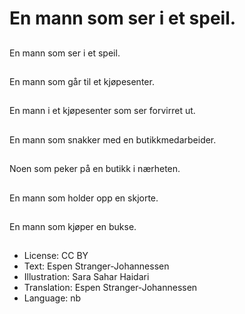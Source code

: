 # En mann som ser i et speil.

##
En mann som ser i et speil.

##
En mann som går til et kjøpesenter.

##
En mann i et kjøpesenter som ser forvirret ut.

##
En mann som snakker med en butikkmedarbeider.

##
Noen som peker på en butikk i nærheten.

##
En mann som holder opp en skjorte.

##
En mann som kjøper en bukse.

##
* License: CC BY
* Text: Espen Stranger-Johannessen
* Illustration: Sara Sahar Haidari
* Translation: Espen Stranger-Johannessen
* Language: nb
